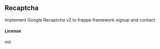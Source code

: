 ## Recaptcha

Implement Google Recaptcha v2 to frappe framework signup and contact

#### License

mit